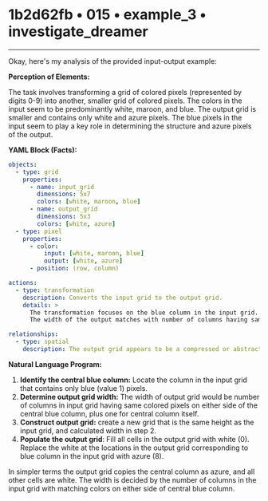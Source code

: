 # 1b2d62fb • 015 • example_3 • investigate_dreamer

---
Okay, here's my analysis of the provided input-output example:

**Perception of Elements:**

The task involves transforming a grid of colored pixels (represented by digits 0-9) into another, smaller grid of colored pixels. The colors in the input seem to be predominantly white, maroon, and blue. The output grid is smaller and contains only white and azure pixels. The blue pixels in the input seem to play a key role in determining the structure and azure pixels of the output.

**YAML Block (Facts):**



```yaml
objects:
  - type: grid
    properties:
      - name: input_grid
        dimensions: 5x7
        colors: [white, maroon, blue]
      - name: output_grid
        dimensions: 5x3
        colors: [white, azure]
  - type: pixel
    properties:
      - color:
          input: [white, maroon, blue]
          output: [white, azure]
      - position: (row, column)

actions:
  - type: transformation
    description: Converts the input grid to the output grid.
    details: >
      The transformation focuses on the blue column in the input grid.
      The width of the output matches with number of columns having same colors on either side of central blue column.

relationships:
  - type: spatial
    description: The output grid appears to be a compressed or abstracted version of the input grid, specifically around central blue colored column.

```



**Natural Language Program:**

1.  **Identify the central blue column:** Locate the column in the input grid that contains only blue (value 1) pixels.
2.  **Determine output grid width:** The width of output grid would be number of columns in input grid having same colored pixels on either side of the central blue column, plus one for central column itself.
3.  **Construct output grid:** create a new grid that is the same height as the input grid, and calculated width in step 2.
4.   **Populate the output grid**: Fill all cells in the output grid with white (0). Replace the white at the locations in the output grid corresponding to blue column in the input grid with azure (8).

In simpler terms the output grid copies the central column as azure, and all other cells are white. The width is decided by the number of columns in the input grid with matching colors on either side of central blue column.

